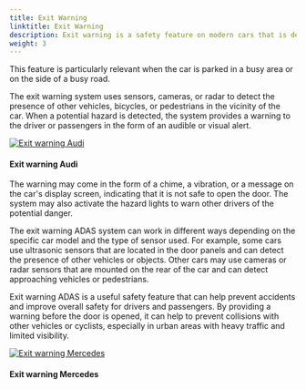 ```yaml
---
title: Exit Warning
linktitle: Exit Warning
description: Exit warning is a safety feature on modern cars that is designed to alert drivers and passengers of potential hazards when they are getting ready to exit the vehicle. 
weight: 3
---
```

<!-- markdownlint-disable MD033 -->

This feature is particularly relevant when the car is parked in a busy area or on the side of a busy road.

The exit warning system uses sensors, cameras, or radar to detect the presence of other vehicles, bicycles, or pedestrians in the vicinity of the car. When a potential hazard is detected, the system provides a warning to the driver or passengers in the form of an audible or visual alert.

<figur>
    <a href="https://media.evkx.net/multimedia/technology/driverassistance/exitwarning/illustration.jpg">
        <img src="https://media.evkx.net/multimedia/technology/driverassistance/exitwarning/illustration_st.jpg" alt="Exit warning Audi" title="Exit warning Audi">
    </a>
    <figcaption><h4>Exit warning Audi</h4></figcaption>
</figur>

The warning may come in the form of a chime, a vibration, or a message on the car's display screen, indicating that it is not safe to open the door. The system may also activate the hazard lights to warn other drivers of the potential danger.

The exit warning ADAS system can work in different ways depending on the specific car model and the type of sensor used. For example, some cars use ultrasonic sensors that are located in the door panels and can detect the presence of other vehicles or objects. Other cars may use cameras or radar sensors that are mounted on the rear of the car and can detect approaching vehicles or pedestrians.

Exit warning ADAS is a useful safety feature that can help prevent accidents and improve overall safety for drivers and passengers. By providing a warning before the door is opened, it can help to prevent collisions with other vehicles or cyclists, especially in urban areas with heavy traffic and limited visibility.

<figur>
    <a href="https://media.evkx.net/multimedia/technology/driverassistance/exitwarning/illustration2.jpg">
        <img src="https://media.evkx.net/multimedia/technology/driverassistance/exitwarning/illustration2_st.jpg" alt="Exit warning Mercedes" title="Exit warning Mercedes">
    </a>
    <figcaption><h4>Exit warning Mercedes</h4></figcaption>
</figur>